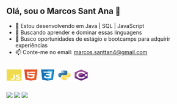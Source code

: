 ## Olá, sou o Marcos Sant Ana 👋
- 🔭 Estou desenvolvendo em Java | SQL | JavaScript
- 🌱 Buscando aprender e dominar essas linguagens
- 👯 Busco oportunidades de estágio e bootcamps para adquirir experiências
- 📫 Conte-me no email: marcos.santtan4@gmail.com
<div style="display: inline_block"><br>
  <img align="center" alt="Sant-JS" height="30" width="40" src="https://raw.githubusercontent.com/devicons/devicon/master/icons/javascript/javascript-plain.svg">
  <img align="center" alt="Sant-HTML" height="30" width="40" src="https://raw.githubusercontent.com/devicons/devicon/master/icons/html5/html5-original.svg">
  <img align="center" alt="Sant-CSS" height="30" width="40" src="https://raw.githubusercontent.com/devicons/devicon/master/icons/css3/css3-original.svg">
  <img align="center" alt="Sant-Python" height="30" width="40" src="https://raw.githubusercontent.com/devicons/devicon/master/icons/python/python-original.svg">
  <img align="center" alt="Sant-Csharp" height="30" width="40" src="https://raw.githubusercontent.com/devicons/devicon/master/icons/csharp/csharp-original.svg">
</div>

##
<div> 
 <a href="https://discord.gg/wagxzStdcR" target="_blank"><img src="https://img.shields.io/badge/Discord-7289DA?style=for-the-badge&logo=discord&logoColor=white" target="_blank"></a> 
  <a href = "mailto:marcos.santtan4@gmail.com"><img src="https://img.shields.io/badge/-Gmail-%23333?style=for-the-badge&logo=gmail&logoColor=white" target="_blank"></a>
  <a href="www.linkedin.com/in/marcos-sant-ana-650ba82b5" target="_blank"><img src="https://img.shields.io/badge/-LinkedIn-%230077B5?style=for-the-badge&logo=linkedin&logoColor=white" target="_blank"></a> 
</div>

